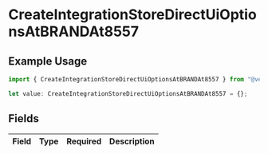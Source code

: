 # CreateIntegrationStoreDirectUiOptionsAtBRANDAt8557

## Example Usage

```typescript
import { CreateIntegrationStoreDirectUiOptionsAtBRANDAt8557 } from "@vercel/sdk/models/createintegrationstoredirectop.js";

let value: CreateIntegrationStoreDirectUiOptionsAtBRANDAt8557 = {};
```

## Fields

| Field       | Type        | Required    | Description |
| ----------- | ----------- | ----------- | ----------- |